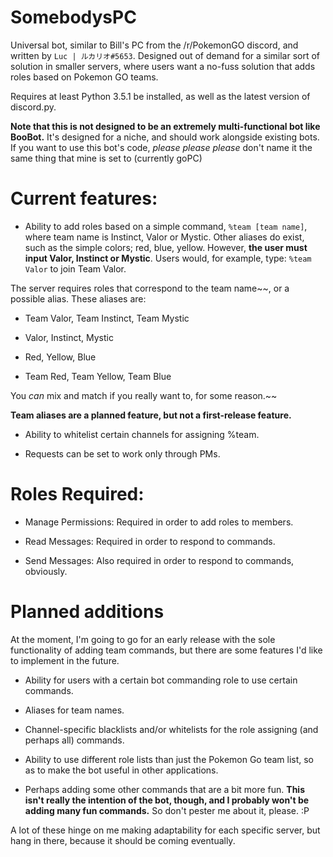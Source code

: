 # SomebodysPC
Universal bot, similar to Bill's PC from the /r/PokemonGO discord, and written by `Luc | ルカリオ#5653`.
Designed out of demand for a similar sort of solution in smaller servers, where users want a no-fuss solution that adds roles based on Pokemon GO teams.

Requires at least Python 3.5.1 be installed, as well as the latest version of discord.py.

__Note that this is **not** designed to be an extremely multi-functional bot like BooBot.__ It's designed for a niche, and should work alongside existing bots.
If you want to use this bot's code, *please please please* don't name it the same thing that mine is set to (currently goPC)


# Current features:

* Ability to add roles based on a simple command, `%team [team name]`, where team name is Instinct, Valor or Mystic.
Other aliases do exist, such as the simple colors; red, blue, yellow. However, **the user must input Valor, Instinct or Mystic**.
Users would, for example, type:
`%team Valor`
to join Team Valor.

The server requires roles that correspond to the team name~~, or a possible alias. These aliases are:

* Team Valor, Team Instinct, Team Mystic

* Valor, Instinct, Mystic

* Red, Yellow, Blue

* Team Red, Team Yellow, Team Blue

You *can* mix and match if you really want to, for some reason.~~

**Team aliases are a planned feature, but not a first-release feature.**

* Ability to whitelist certain channels for assigning %team.

* Requests can be set to work only through PMs.





# Roles Required:

* Manage Permissions: Required in order to add roles to members.

* Read Messages: Required in order to respond to commands.

* Send Messages: Also required in order to respond to commands, obviously.



# Planned additions

At the moment, I'm going to go for an early release with the sole functionality of adding team commands, but there are some features I'd like to implement in the future.

* Ability for users with a certain bot commanding role to use certain commands.

* Aliases for team names.

* Channel-specific blacklists and/or whitelists for the role assigning (and perhaps all) commands.

* Ability to use different role lists than just the Pokemon Go team list, so as to make the bot useful in other applications.

* Perhaps adding some other commands that are a bit more fun. __This isn't really the intention of the bot, though, and I probably won't be adding many fun commands.__ So don't pester me about it, please. :P

A lot of these hinge on me making adaptability for each specific server, but hang in there, because it should be coming eventually.
